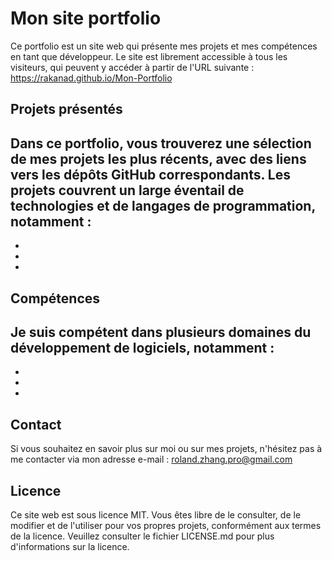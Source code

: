 # Mon site portfolio
Ce portfolio est un site web qui présente mes projets et mes compétences en tant que développeur. Le site est librement accessible à tous les visiteurs, qui peuvent y accéder à partir de l'URL suivante : https://rakanad.github.io/Mon-Portfolio

## Projets présentés
 Dans ce portfolio, vous trouverez une sélection de mes projets les plus récents, avec des liens vers les dépôts GitHub correspondants. Les projets couvrent un large éventail de technologies et de langages de programmation, notamment :
-
-
-
-

## Compétences
 Je suis compétent dans plusieurs domaines du développement de logiciels, notamment :
-
-
-
-

## Contact
Si vous souhaitez en savoir plus sur moi ou sur mes projets, n'hésitez pas à me contacter via mon adresse e-mail : roland.zhang.pro@gmail.com

## Licence
Ce site web est sous licence MIT. Vous êtes libre de le consulter, de le modifier et de l'utiliser pour vos propres projets, conformément aux termes de la licence. Veuillez consulter le fichier LICENSE.md pour plus d'informations sur la licence.


